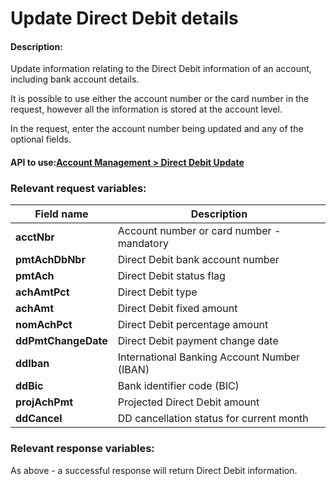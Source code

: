 Update Direct Debit details
===========================

#### Description:

Update information relating to the Direct Debit information of an account, including bank account details.

It is possible to use either the account number or the card number in the request, however all the information is stored at the account level.

In the request, enter the account number being updated and any of the optional fields.


#### API to use:[Account Management > Direct Debit Update](https://docs.firstdata.com/org/global/docs/api#direct-debit-update-v2)


### Relevant request variables:

| Field name          | Description                                 |
|---------------------|---------------------------------------------|
| **acctNbr**         | Account number or card number - mandatory   |
| **pmtAchDbNbr**     | Direct Debit bank account number            |
| **pmtAch**          | Direct Debit status flag                    |
| **achAmtPct**       | Direct Debit type                           |
| **achAmt**          | Direct Debit fixed amount                   |
| **nomAchPct**       | Direct Debit percentage amount              |
| **ddPmtChangeDate** | Direct Debit payment change date            |
| **ddIban**          | International Banking Account Number (IBAN) |
| **ddBic**           | Bank identifier code (BIC)                  |
| **projAchPmt**      | Projected Direct Debit amount               |
| **ddCancel**        | DD cancellation status for current month    |

### Relevant response variables:
As above - a successful response will return Direct Debit information.

